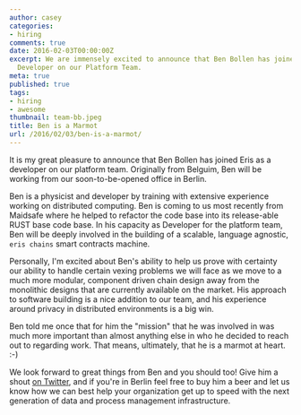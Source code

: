 ```yaml
---
author: casey
categories:
- hiring
comments: true
date: 2016-02-03T00:00:00Z
excerpt: We are immensely excited to announce that Ben Bollen has joined Eris as a
  Developer on our Platform Team.
meta: true
published: true
tags:
- hiring
- awesome
thumbnail: team-bb.jpeg
title: Ben is a Marmot
url: /2016/02/03/ben-is-a-marmot/
---
```


It is my great pleasure to announce that Ben Bollen has joined Eris as a developer on our platform team. Originally from Belguim, Ben will be working from our soon-to-be-opened office in Berlin.

Ben is a physicist and developer by training with extensive experience working on distributed computing. Ben is coming to us most recently from Maidsafe where he helped to refactor the code base into its release-able RUST base code base. In his capacity as Developer for the platform team, Ben will be deeply involved in the building of a scalable, language agnostic, `eris chains` smart contracts machine.

Personally, I'm excited about Ben's ability to help us prove with certainty our ability to handle certain vexing problems we will face as we move to a much more modular, component driven chain design away from the monolithic designs that are currently available on the market. His approach to software building is a nice addition to our team, and his experience around privacy in distributed environments is a big win.

Ben told me once that for him the "mission" that he was involved in was much more important than almost anything else in who he decided to reach out to regarding work. That means, ultimately, that he is a marmot at heart. :-)

We look forward to great things from Ben and you should too! Give him a shout [on Twitter](https://twitter.com/benjaminbollen), and if you're in Berlin feel free to buy him a beer and let us know how we can best help your organization get up to speed with the next generation of data and process management infrastructure.
